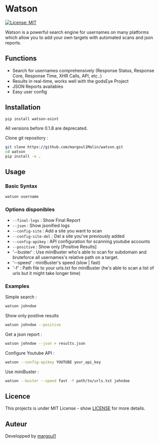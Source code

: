 # Watson

[![License: MIT](https://img.shields.io/badge/License-MIT-yellow.svg)](https://opensource.org/licenses/MIT)

Watson is a powerful search engine for usernames on many platforms which allow you to add your own targets with automated scans and json reports. 
## Functions

- Search for usernames comprehensively (Response Status, Response Core, Response Time, XHR Calls, API, etc..)
- Results in real-time, works well with the godsEye Project
- JSON Reports availables
- Easy user config

## Installation

```bash
pip install watson-osint 
```
All versions before 0.1.8 are deprecated.

Clone git repository : 

```bash
git clone https://github.com/margoul1Malin/watson.git
cd watson
pip install -e .
```

## Usage

### Basic Syntax

```bash
watson username
```

### Options disponibles

- `--final-logs` : Show Final Report
- `--json` : Show jsonified logs
- `--config-site` : Add a site you want to scan
- `--config-site-del` : Del a site you've previously added
- `--config-apikey` : API configuration for scanning youtube accounts
- `--positive` : Show only [Positive Results]
- '--buster' : Use miniBuster who's able to scan for subdomain and bruteforce all usernames's relative path on a target.
- '--speed' : miniBuster's speed (slow | fast)
- '-f' : Path file to your urls.txt for miniBuster (he's able to scan a list of urls but it might take longer time)
### Examples

Simple search : 
```bash
watson johndoe
```

Show only positive results
```bash
watson johndoe --positive
```

Get a json report : 
```bash
watson johndoe --json > results.json
```

Configure Youtube API :
```bash
watson --config-apikey YOUTUBE your_api_key
```

Use miniBuster : 
```bash
watson --buster --speed fast -f path/to/urls.txt johndoe
```

## Licence

This projects is under MIT License - show [LICENSE](LICENSE) for more details.

## Auteur

Developped by [margoul1](https://github.com/margoul1)
